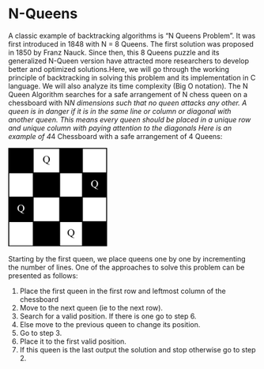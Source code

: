 # N-Queens

A classic example of backtracking algorithms is “N Queens Problem”. It was first introduced in 1848 with N = 8 Queens. The first solution was proposed in 1850 by Franz Nauck. Since then, this 8 Queens puzzle and its generalized N-Queen version have attracted more researchers to develop better and optimized solutions.Here, we will go through the working principle of backtracking in solving this problem and  its implementation in C language. We will also analyze its time complexity (Big O notation). 
The N Queen Algorithm searches for a safe arrangement of N chess queen on a chessboard with N*N dimensions  such that no queen attacks any other. A queen is in danger if it is in the same line or column or diagonal with another queen. This means every queen should be placed in a unique row and unique column with paying attention to the diagonals
 Here is an example of 4*4 Chessboard with a safe arrangement of 4 Queens: 
 
<img src="4x4.png" width=200 height=200>

Starting by the first queen, we place queens one by one by incrementing the number of lines. One of the approaches to solve this problem can be presented as follows:
1.	Place the first queen in the first row and leftmost column of the chessboard
2.	Move to the next queen (ie to the next row).
3.	Search for a valid position. If there is one go to step 6.
4.	Else move to the previous queen to change its position.
5.	Go to step 3.
6.	Place it to the first valid position.
7.	If this queen is the last output the solution and stop otherwise go to step 2.

